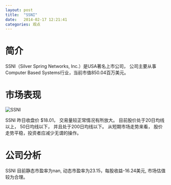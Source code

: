 ```yaml
---
layout: post
title:  "SSNI"
date:   2014-02-17 12:21:41
categories: 观点
---
```


# 简介
SSNI（Silver Spring Networks, Inc.）是USA著名上市公司，
公司主要从事Computer Based Systems行业，当前市值850.04百万美元。

# 市场表现

![SSNI](http://finviz.com/chart.ashx?t=SSNI&ty=c&ta=1&p=d&s=l)

SSNI 昨日收盘价 $18.01，
交易量较正常情况有所放大。
目前股价处于20日均线以上，
50日均线以下，
并且处于200日均线以下。
从短期市场走势来看，
股价走势平稳，投资者应减少无谓的操作。

# 公司分析
SSNI 目前静态市盈率为nan, 动态市盈率为23.15，每股收益-16.24美元,
市场估值较为合理。
